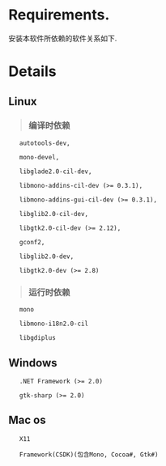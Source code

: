 # Requirements. #

安装本软件所依赖的软件关系如下.
# Details #

## Linux ##
> ### 编译时依赖 ###
```
   autotools-dev, 

   mono-devel,  

   libglade2.0-cil-dev,   

   libmono-addins-cil-dev (>= 0.3.1),

   libmono-addins-gui-cil-dev (>= 0.3.1),

   libglib2.0-cil-dev,

   libgtk2.0-cil-dev (>= 2.12), 

   gconf2,

   libglib2.0-dev,

   libgtk2.0-dev (>= 2.8)
```
> ### 运行时依赖 ###
```
   mono

   libmono-i18n2.0-cil

   libgdiplus
```
## Windows ##
```
   .NET Framework (>= 2.0)

   gtk-sharp (>= 2.0)
```
## Mac os ##
```
   X11

   Framework(CSDK)(包含Mono, Cocoa#, Gtk#) 
```
